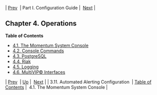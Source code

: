 | [Prev](web3.automated.alerting)  | Part I. Configuration Guide |  [Next](operations.console.php) |
## Chapter 4. Operations
**Table of Contents**

* [4.1\. The Momentum System Console](operations.console)
* [4.2\. Console Commands](operations.console-commands)
* [4.3\. PostgreSQL](operations.postgresql)
* [4.4\. Riak](operations.riak)
* [4.5\. Logging](operations.logging)
* [4.6\. MultiVIP© Interfaces](operations.multivip)

| [Prev](web3.automated.alerting)  | [Up](p.guide.php) |  [Next](operations.console.php) |
| 3.11. Automated Alerting Configuration  | [Table of Contents](index) |  4.1. The Momentum System Console |
